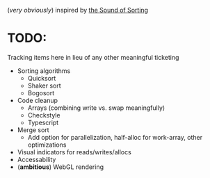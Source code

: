 (_very obviously_) inspired by [the Sound of Sorting](https://panthema.net/2013/sound-of-sorting/)

# TODO:

Tracking items here in lieu of any other meaningful ticketing
* Sorting algorithms
    * Quicksort
    * Shaker sort
    * Bogosort
* Code cleanup 
    * Arrays (combining write vs. swap meaningfully)
    * Checkstyle
    * Typescript
* Merge sort
    * Add option for parallelization, half-alloc for work-array, other optimizations
* Visual indicators for reads/writes/allocs
* Accessability
* (__ambitious__) WebGL rendering
